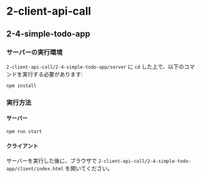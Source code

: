 # 2-client-api-call

## 2-4-simple-todo-app

### サーバーの実行環境

`2-client-api-call/2-4-simple-todo-app/server` に `cd` した上で、以下のコマンドを実行する必要があります:

```bash
npm install
```

### 実行方法

#### サーバー

```bash
npm run start
```

#### クライアント

サーバーを実行した後に、ブラウザで `2-client-api-call/2-4-simple-todo-app/client/index.html` を開いてください。

